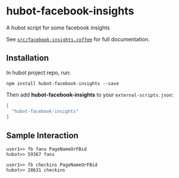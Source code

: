 # hubot-facebook-insights

A hubot script for some facebook insights

See [`src/facebook-insights.coffee`](src/facebook-insights.coffee) for full documentation.

## Installation

In hubot project repo, run:

`npm install hubot-facebook-insights --save`

Then add **hubot-facebook-insights** to your `external-scripts.json`:

```json
[
  "hubot-facebook-insights"
]
```

## Sample Interaction

```
user1>> fb fans PageNameOrFBid
hubot>> 59367 fans
```

```
user1>> fb checkins PageNameOrFBid
hubot>> 28631 checkins
```
